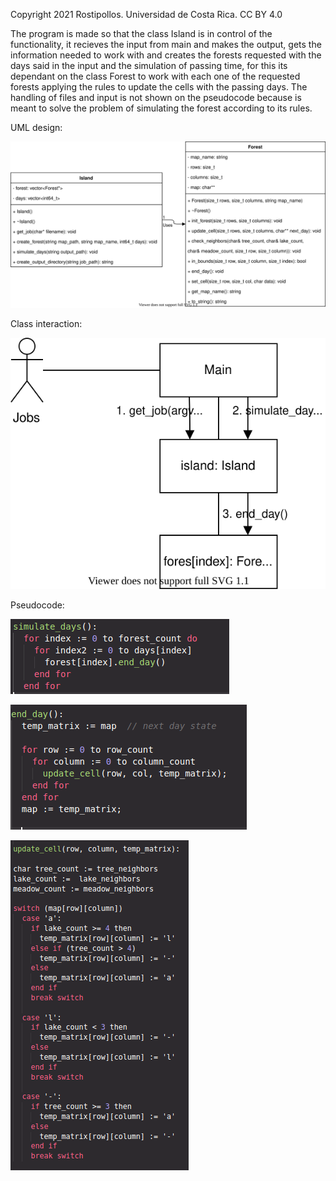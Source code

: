 Copyright 2021 Rostipollos. Universidad de Costa Rica. CC BY 4.0

The program is made so that the class Island is in control of the functionality, it recieves the input from main and makes the output, gets the information needed to work with and creates the forests requested with the days said in the input and the simulation of passing time, for this its dependant on the class Forest to work with each one of the requested forests applying the rules to update the cells with the passing days. The handling of files and input is not shown on the pseudocode because is meant to solve the problem of simulating the forest according to its rules.

UML design:

 ![UML](../img/class_diagram.svg "UML design")

Class interaction:

 ![interaction](../img/colaboration_diagram.svg "Colaboration Diagram")

Pseudocode:

 ![simulate_days](../img/simulate_days.png "Simulate Days")

 ![end_day](../img/end_day.png "End Day")

 ![update_cell](../img/update_cell.png "Update Cell")

 